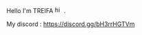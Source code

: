 Hello I'm TREIFA <img src="https://user-images.githubusercontent.com/1303154/88677602-1635ba80-d120-11ea-84d8-d263ba5fc3c0.gif" width="21px" height="16px" alt="hi">.

My discord : https://discord.gg/bH3rrHGTVm
